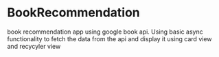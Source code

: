 # BookRecommendation
book recommendation app using google book api.
Using basic async functionality to fetch the data from the api and display it using card view and recycyler view
